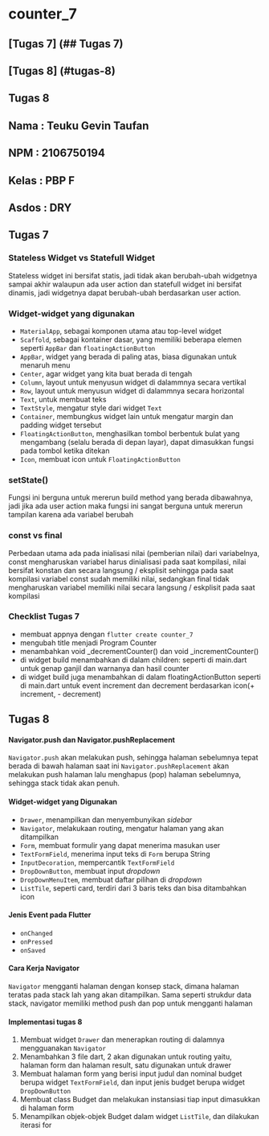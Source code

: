 # counter_7
## [Tugas 7] (## Tugas 7)
## [Tugas 8] (#tugas-8)
## Tugas 8
## Nama  : Teuku Gevin Taufan
## NPM   : 2106750194
## Kelas : PBP F
## Asdos : DRY

## Tugas 7
### Stateless Widget vs Statefull Widget
Stateless widget ini bersifat statis, jadi tidak akan berubah-ubah widgetnya sampai akhir walaupun ada user action
dan statefull widget ini bersifat dinamis, jadi widgetnya dapat berubah-ubah berdasarkan user action.

### Widget-widget yang digunakan
- ```MaterialApp```, sebagai komponen utama atau top-level widget
- ```Scaffold```, sebagai kontainer dasar, yang memiliki beberapa elemen seperti ```AppBar``` dan ```floatingActionButton```
- ```AppBar```, widget yang berada di paling atas, biasa digunakan untuk menaruh menu
- ```Center```, agar widget yang kita buat berada di tengah
- ```Column```, layout untuk menyusun widget di dalammnya secara vertikal
- ```Row```, layout untuk menyusun widget di dalammnya secara horizontal
- ```Text```, untuk membuat teks
- ```TextStyle```, mengatur style dari widget ```Text```
- ```Container```, membungkus widget lain untuk mengatur margin dan padding widget tersebut
- ```FloatingActionButton```, menghasilkan tombol berbentuk bulat yang mengambang (selalu berada di depan layar), dapat dimasukkan fungsi pada tombol ketika ditekan
- ```Icon```, membuat icon untuk ```FloatingActionButton```

### setState()
Fungsi ini berguna untuk mererun build method yang berada dibawahnya, jadi jika ada user action maka fungsi ini sangat berguna untuk mererun tampilan karena ada variabel berubah

### const vs final
Perbedaan utama ada pada inialisasi nilai (pemberian nilai) dari variabelnya, const mengharuskan variabel harus dinialisasi 
pada saat kompilasi, nilai bersifat konstan dan secara langsung / eksplisit sehingga pada saat kompilasi variabel const 
sudah memiliki nilai, sedangkan final tidak mengharuskan variabel memiliki nilai secara langsung / eskplisit pada saat kompilasi

### Checklist Tugas 7
- membuat appnya dengan ```flutter create counter_7```
- mengubah title menjadi Program Counter 
- menambahkan void _decrementCounter() dan  void _incrementCounter()
- di widget build menambahkan di dalam children: <Widget> seperti di main.dart untuk genap ganjil dan warnanya dan hasil counter
- di widget build juga menambahkan di dalam floatingActionButton seperti di main.dart untuk event increment dan decrement berdasarkan icon(+ increment, - decrement)

## Tugas 8
#### Navigator.push dan Navigator.pushReplacement
```Navigator.push``` akan melakukan push, sehingga halaman sebelumnya tepat berada di bawah halaman saat ini
```Navigator.pushReplacement``` akan melakukan push halaman lalu menghapus (pop) halaman sebelumnya, sehingga stack tidak akan penuh.

#### Widget-widget yang Digunakan
-   ```Drawer```, menampilkan dan menyembunyikan *sidebar*
-   ```Navigator```, melakukaan routing, mengatur halaman yang akan ditampilkan
-   ```Form```, membuat formulir yang dapat menerima masukan user
-   ```TextFormField```, menerima input teks di `Form` berupa String
-   ```InputDecoration```, mempercantik `TextFormField`
-   ```DropDownButton```, membuat input *dropdown*
-   ```DropDownMenuItem```, membuat daftar pilihan di *dropdown*
-   ```ListTile```, seperti card, terdiri dari 3 baris teks dan bisa ditambahkan icon

#### Jenis Event pada Flutter
-   ```onChanged```
-   ```onPressed```
-   ```onSaved```

#### Cara Kerja Navigator
`Navigator` mengganti halaman dengan konsep stack, dimana halaman teratas pada stack lah yang akan ditampilkan. Sama seperti strukdur data stack, navigator memiliki method push dan pop untuk mengganti halaman

#### Implementasi tugas 8
1. Membuat widget `Drawer` dan menerapkan routing di dalamnya mengguanakan `Navigator`  
2. Menambahkan 3 file dart, 2 akan digunakan untuk routing yaitu, halaman form dan halaman result, satu digunakan untuk drawer
3. Membuat halaman form yang berisi input judul dan nominal budget berupa widget `TextFormField`, dan input jenis budget berupa widget `DropDownButton`  
4. Membuat class Budget dan melakukan instansiasi tiap input dimasukkan di halaman form  
5. Menampilkan objek-objek Budget dalam widget `ListTile`, dan dilakukan iterasi for 
